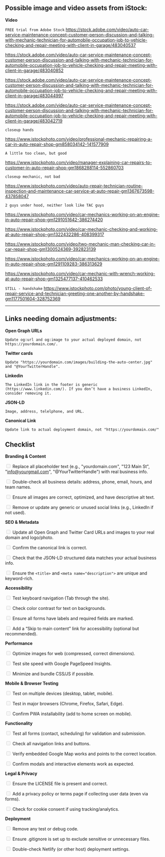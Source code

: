 ## Possible image and video assets from iStock:
**Video**

`FREE trial from Adobe Stock`
https://stock.adobe.com/video/auto-car-service-maintenance-concept-customer-person-discussion-and-talking-with-mechanic-technician-for-automobile-occupation-job-to-vehicle-checking-and-repair-meeting-with-client-in-garage/483040537


https://stock.adobe.com/video/auto-car-service-maintenance-concept-customer-person-discussion-and-talking-with-mechanic-technician-for-automobile-occupation-job-to-vehicle-checking-and-repair-meeting-with-client-in-garage/483040852


https://stock.adobe.com/video/auto-car-service-maintenance-concept-customer-person-discussion-and-talking-with-mechanic-technician-for-automobile-occupation-job-to-vehicle-checking-and-repair-meeting-with-client-in-garage/483044997


https://stock.adobe.com/video/auto-car-service-maintenance-concept-customer-person-discussion-and-talking-with-mechanic-technician-for-automobile-occupation-job-to-vehicle-checking-and-repair-meeting-with-client-in-garage/483042719


`closeup hands`

https://www.istockphoto.com/video/professional-mechanic-repairing-a-car-in-auto-repair-shop-gm858034142-141577909

`A little too clean, but good`

https://www.istockphoto.com/video/manager-explaining-car-repairs-to-customer-in-auto-repair-shop-gm1868288114-552860703

`closeup mechanic, not bad`

https://www.istockphoto.com/video/auto-repair-technician-routine-inspection-and-maintenance-car-service-at-auto-repair-gm1367673598-437858047



`2 guys under hood, neither look like TAC guys`

https://www.istockphoto.com/video/car-mechanics-working-on-an-engine-in-auto-repair-shop-gm1291051642-386274420


https://www.istockphoto.com/video/car-mechanic-checking-and-working-at-auto-repair-shop-gm1322432286-408399317

https://www.istockphoto.com/video/two-mechanic-man-checking-car-in-car-repair-shop-gm1300524369-392823139

https://www.istockphoto.com/video/car-mechanics-working-on-an-engine-in-auto-repair-shop-gm1291109283-386313629

https://www.istockphoto.com/video/car-mechanic-with-wrench-working-at-auto-repair-shop-gm1325477137-410462533

`STILL - handshake`
https://www.istockphoto.com/photo/young-client-of-repair-service-and-technician-greeting-one-another-by-handshake-gm1177501604-328752369



---

## Links needing domain adjustments:
**Open Graph URLs**

    Update og:url and og:image to your actual deployed domain, not https://yourdomain.com/.

**Twitter cards**

    Update "https://yourdomain.com/images/building-the-auto-center.jpg" and "@YourTwitterHandle".

**Linkedin**

    The LinkedIn link in the footer is generic (https://www.linkedin.com/). If you don’t have a business LinkedIn, consider removing it.

**JSON-LD**

    Image, address, telelphone, and URL.

**Canonical Link**

    Update link to actual deployment domain, not "https://yourdomain.com/"


## Checklist

**Branding & Content**

<input disabled="" type="checkbox"> Replace all placeholder text (e.g., "yourdomain.com", "123 Main St", "info@yourgmail.com", "@YourTwitterHandle") with real business info.

<input disabled="" type="checkbox"> Double-check all business details: address, phone, email, hours, and team names.

<input disabled="" type="checkbox"> Ensure all images are correct, optimized, and have descriptive alt text.

<input disabled="" type="checkbox"> Remove or update any generic or unused social links (e.g., LinkedIn if not used).

**SEO & Metadata**


<input disabled="" type="checkbox"> Update all Open Graph and Twitter Card URLs and images to your real domain and logo/photo.

<input disabled="" type="checkbox"> Confirm the canonical link is correct.

<input disabled="" type="checkbox"> Check that the JSON-LD structured data matches your actual business info.

<input disabled="" type="checkbox"> Ensure the `<title>` and `<meta name="description">` are unique and keyword-rich.

**Accessibility**


<input disabled="" type="checkbox"> Test keyboard navigation (Tab through the site).

<input disabled="" type="checkbox"> Check color contrast for text on backgrounds.

<input disabled="" type="checkbox"> Ensure all forms have labels and required fields are marked.

<input disabled="" type="checkbox"> Add a “Skip to main content” link for accessibility (optional but recommended).

**Performance**


<input disabled="" type="checkbox"> Optimize images for web (compressed, correct dimensions).

<input disabled="" type="checkbox"> Test site speed with Google PageSpeed Insights.

<input disabled="" type="checkbox"> Minimize and bundle CSS/JS if possible.

**Mobile & Browser Testing**


<input disabled="" type="checkbox"> Test on multiple devices (desktop, tablet, mobile).

<input disabled="" type="checkbox"> Test in major browsers (Chrome, Firefox, Safari, Edge).

<input disabled="" type="checkbox"> Confirm PWA installability (add to home screen on mobile).

**Functionality**


<input disabled="" type="checkbox"> Test all forms (contact, scheduling) for validation and submission.

<input disabled="" type="checkbox"> Check all navigation links and buttons.

<input disabled="" type="checkbox"> Verify embedded Google Map works and points to the correct location.

<input disabled="" type="checkbox"> Confirm modals and interactive elements work as expected.

**Legal & Privacy**


<input disabled="" type="checkbox"> Ensure the LICENSE file is present and correct.

<input disabled="" type="checkbox"> Add a privacy policy or terms page if collecting user data (even via forms).

<input disabled="" type="checkbox"> Check for cookie consent if using tracking/analytics.

**Deployment**


<input disabled="" type="checkbox"> Remove any test or debug code.

<input disabled="" type="checkbox"> Ensure .gitignore is set up to exclude sensitive or unnecessary files.

<input disabled="" type="checkbox"> Double-check Netlify (or other host) deployment settings.